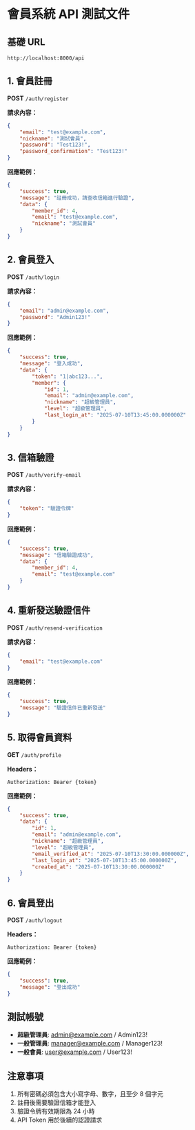 # 會員系統 API 測試文件

## 基礎 URL
```
http://localhost:8000/api
```

## 1. 會員註冊
**POST** `/auth/register`

**請求內容：**
```json
{
    "email": "test@example.com",
    "nickname": "測試會員",
    "password": "Test123!",
    "password_confirmation": "Test123!"
}
```

**回應範例：**
```json
{
    "success": true,
    "message": "註冊成功，請查收信箱進行驗證",
    "data": {
        "member_id": 4,
        "email": "test@example.com",
        "nickname": "測試會員"
    }
}
```

## 2. 會員登入
**POST** `/auth/login`

**請求內容：**
```json
{
    "email": "admin@example.com",
    "password": "Admin123!"
}
```

**回應範例：**
```json
{
    "success": true,
    "message": "登入成功",
    "data": {
        "token": "1|abc123...",
        "member": {
            "id": 1,
            "email": "admin@example.com",
            "nickname": "超級管理員",
            "level": "超級管理員",
            "last_login_at": "2025-07-10T13:45:00.000000Z"
        }
    }
}
```

## 3. 信箱驗證
**POST** `/auth/verify-email`

**請求內容：**
```json
{
    "token": "驗證令牌"
}
```

**回應範例：**
```json
{
    "success": true,
    "message": "信箱驗證成功",
    "data": {
        "member_id": 4,
        "email": "test@example.com"
    }
}
```

## 4. 重新發送驗證信件
**POST** `/auth/resend-verification`

**請求內容：**
```json
{
    "email": "test@example.com"
}
```

**回應範例：**
```json
{
    "success": true,
    "message": "驗證信件已重新發送"
}
```

## 5. 取得會員資料
**GET** `/auth/profile`

**Headers：**
```
Authorization: Bearer {token}
```

**回應範例：**
```json
{
    "success": true,
    "data": {
        "id": 1,
        "email": "admin@example.com",
        "nickname": "超級管理員",
        "level": "超級管理員",
        "email_verified_at": "2025-07-10T13:30:00.000000Z",
        "last_login_at": "2025-07-10T13:45:00.000000Z",
        "created_at": "2025-07-10T13:30:00.000000Z"
    }
}
```

## 6. 會員登出
**POST** `/auth/logout`

**Headers：**
```
Authorization: Bearer {token}
```

**回應範例：**
```json
{
    "success": true,
    "message": "登出成功"
}
```

## 測試帳號
- **超級管理員**: admin@example.com / Admin123!
- **一般管理員**: manager@example.com / Manager123!
- **一般會員**: user@example.com / User123!

## 注意事項
1. 所有密碼必須包含大小寫字母、數字，且至少 8 個字元
2. 註冊後需要驗證信箱才能登入
3. 驗證令牌有效期限為 24 小時
4. API Token 用於後續的認證請求 